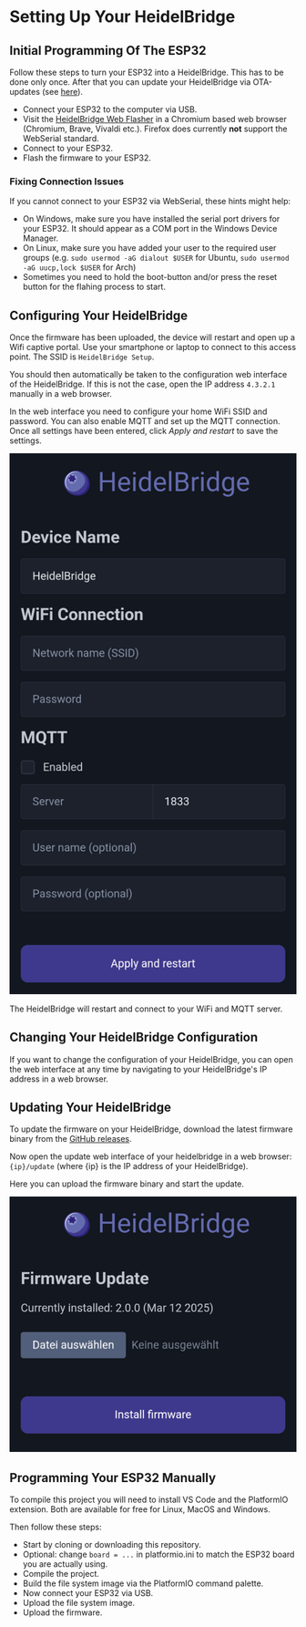 # Setting Up Your HeidelBridge

## Initial Programming Of The ESP32

Follow these steps to turn your ESP32 into a HeidelBridge. This has to be done only once. After that you can update your HeidelBridge via OTA-updates (see [here](#updating-your-heidelbridge)).

- Connect your ESP32 to the computer via USB.
- Visit the [HeidelBridge Web Flasher](https://borisbrock.github.io/HeidelBridge/) in a Chromium based web browser (Chromium, Brave, Vivaldi etc.). Firefox does currently **not** support the WebSerial standard.
- Connect to your ESP32.
- Flash the firmware to your ESP32.

### Fixing Connection Issues

If you cannot connect to your ESP32 via WebSerial, these hints might help:
- On Windows, make sure you have installed the serial port drivers for your ESP32. It should appear as a COM port in the Windows Device Manager.
- On Linux, make sure you have added your user to the required user groups (e.g. `sudo usermod -aG dialout $USER` for Ubuntu, `sudo usermod -aG uucp,lock $USER` for Arch)
- Sometimes you need to hold the boot-button and/or press the reset button for the flahing process to start.

## Configuring Your HeidelBridge

Once the firmware has been uploaded, the device will restart and open up a Wifi captive portal. Use your smartphone or laptop to connect to this access point. The SSID is `HeidelBridge Setup`.

You should then automatically be taken to the configuration web interface of the HeidelBridge. If this is not the case, open the IP address `4.3.2.1` manually in a web browser.

In the web interface you need to configure your home WiFi SSID and password. You can also enable MQTT and set up the MQTT connection. Once all settings have been entered, click *Apply and restart* to save the settings.

![Settings](/docs/img/Screenshot_Settings.png)

The HeidelBridge will restart and connect to your WiFi and MQTT server.

## Changing Your HeidelBridge Configuration

If you want to change the configuration of your HeidelBridge, you can open the web interface at any time by navigating to your HeidelBridge's IP address in a web browser.

## Updating Your HeidelBridge

To update the firmware on your HeidelBridge, download the latest firmware binary from the [GitHub releases](https://github.com/BorisBrock/HeidelBridge/releases).

Now open the update web interface of your heidelbridge in a web browser: `{ip}/update` (where {ip} is the IP address of your HeidelBridge).

Here you can upload the firmware binary and start the update.

![OTA](/docs/img/Screenshot_OTA.png)

## Programming Your ESP32 Manually

To compile this project you will need to install VS Code and the PlatformIO extension. Both are available for free for Linux, MacOS and Windows.

Then follow these steps:

- Start by cloning or downloading this repository.
- Optional: change `board = ...` in platformio.ini to match the ESP32 board you are actually using.
- Compile the project.
- Build the file system image via the PlatformIO command palette.
- Now connect your ESP32 via USB.
- Upload the file system image.
- Upload the firmware.